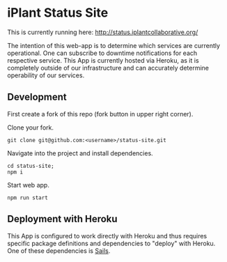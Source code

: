 # iPlant Status Site

This is currently running here: <http://status.iplantcollaborative.org/>

The intention of this web-app is to determine which services are currently operational.  One can subscribe to downtime notifications for each respective service.  This App is currently hosted via Heroku, as it is completely outside of our infrastructure and can accurately determine operability of our services.

## Development

First create a fork of this repo (fork button in upper right corner).

Clone your fork.
```
git clone git@github.com:<username>/status-site.git
```

Navigate into the project and install dependencies.
```
cd status-site;
npm i
```

Start web app.
```
npm run start
```

## Deployment with Heroku
This App is configured to work directly with Heroku and thus requires specific package definitions and dependencies to "deploy" with Heroku.  One of these dependencies is [Sails](http://sailsjs.org).

